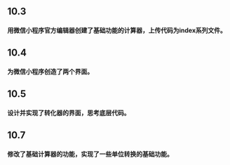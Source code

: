 ## 10.3 
#### 用微信小程序官方编辑器创建了基础功能的计算器，上传代码为index系列文件。
## 10.4
#### 为微信小程序创造了两个界面。
## 10.5
#### 设计并实现了转化器的界面，思考底层代码。
## 10.7
#### 修改了基础计算器的功能，实现了一些单位转换的基础功能。
